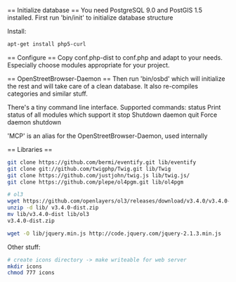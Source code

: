 == Initialize database ==
You need PostgreSQL 9.0 and PostGIS 1.5 installed.
First run 'bin/init' to initialize database structure

Install:
```sh
apt-get install php5-curl
```

== Configure ==
Copy conf.php-dist to conf.php and adapt to your needs.
Especially choose modules appropriate for your project.

== OpenStreetBrowser-Daemon ==
Then run 'bin/osbd' which will initialize the rest and will take care of a
clean database. It also re-compiles categories and similar stuff.

There's a tiny command line interface. Supported commands:
  status	Print status of all modules which support it
  stop		Shutdown daemon
  quit		Force daemon shutdown

'MCP' is an alias for the OpenStreetBrowser-Daemon, used internally

== Libraries ==
```sh
git clone https://github.com/bermi/eventify.git lib/eventify
git clone git://github.com/twigphp/Twig.git lib/Twig
git clone https://github.com/justjohn/twig.js lib/twig.js/
git clone https://github.com/plepe/ol4pgm.git lib/ol4pgm

# ol3
wget https://github.com/openlayers/ol3/releases/download/v3.4.0/v3.4.0-dist.zip
unzip -d lib/ v3.4.0-dist.zip
mv lib/v3.4.0-dist lib/ol3
v3.4.0-dist.zip

wget -O lib/jquery.min.js http://code.jquery.com/jquery-2.1.3.min.js
```

Other stuff:
```sh
# create icons directory -> make writeable for web server
mkdir icons
chmod 777 icons
```
